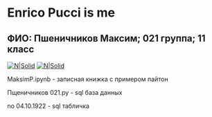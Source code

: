# Enrico Pucci is me
## ФИО: Пшеничников Максим; 021 группа; 11 класс

[![N|Solid](https://u.livelib.ru/character/1000005196/o/2rtyg1gi/o-o.jpeg)](https://nodesource.com/products/nsolid)
[![N|Solid](https://u.livelib.ru/character/1000005196/o/jmer1ksx/o-o.jpeg)](https://nodesource.com/products/nsolid)


MaksimP.ipynb - записная книжка c примером пайтон


Пщеничников 021.py - sql база данных


no 04.10.1922 - sql табличка
